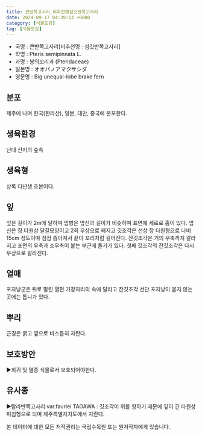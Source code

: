 ```yaml
---
title: 큰반쪽고사리_비추천명섬깃반쪽고사리
date: 2024-09-17 04:39:13 +0800
category: [식물도감]
tag: [식물도감]
---
```




- 국명 : 큰반쪽고사리[비추천명 : 섬깃반쪽고사리]
- 학명 : Pteris semipinnata L.
- 과명 : 봉의꼬리과 (Pteridaceae)
- 일본명 : オオバノアマクサシダ
- 영문명 : Big unequal-lobe brake fern


## 분포
제주에 나며 한국(한라산), 일본, 대만, 중국에 분포한다.
## 생육환경
난대 산지의 숲속
## 생육형
상록 다년생 초본이다.
## 잎
잎은 길이가 2m에 달하며 엽병은 엽신과 길이가 비슷하며 표면에 세로로 홈이 있다. 엽신은 장 타원상 달걀모양이고 2회 우상으로 째지고 깃조각은 선상 장 타원형으로 나비 15cm 정도이며 점점 좁아져서 끝이 꼬리처럼 길어진다. 잔깃조각은 거의 우축까지 갈라지고 표면의 우축과 소우축이 붙는 부근에 돌기가 있다. 첫째 깃조각의 잔깃조각은 다시 우상으로 갈라진다. 
## 열매
포자낭군은 뒤로 말린 열편 가장자리의 속에 달리고 잔깃조각 선단 포자낭이 붙지 않는 곳에는 톱니가 있다. 
## 뿌리
근경은 굵고 옆으로 비스듬히 자란다.
## 보호방안
▶희귀 및 멸종 식물로서 보호되어야한다.
## 유사종
▶탐라반쪽고사리 var.fauriei TAGAWA : 깃조각이 위를 향하기 때문에 잎이 긴 타원상 피침형으로 되며 제주특별자치도에서 자란다.






본 데이터에 대한 모든 저작권리는 국립수목원 또는 원저작자에게 있습니다.
